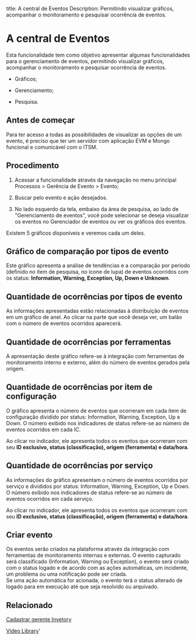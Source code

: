 title: A central de Eventos
Description: Permitindo visualizar gráficos, acompanhar o monitoramento e pesquisar ocorrência de eventos.
# A central de Eventos

Esta funcionalidade tem como objetivo apresentar algumas funcionalidades para o gerenciamento de eventos, permitindo visualizar gráficos, acompanhar o monitoramento e pesquisar ocorrência de eventos.

 -   Gráficos;

 -   Gerenciamento;

 -   Pesquisa.


Antes de começar
--------------------

Para ter acesso a todas as possibilidades de visualizar as opções de um evento,
é preciso que ter um servidor com aplicação EVM e Mongo funcional e comunicável
com o ITSM.

Procedimento
----------------

1.  Acessar a funcionalidade através da navegação no menu principal Processos \>
    Gerência de Evento \> Evento;

2.  Buscar pelo evento e ação desejados.

3.  No lado esquerdo da tela, embaixo da área de pesquisa, ao lado de "Gerenciamento de eventos", você pode selecionar se deseja visualizar os eventos no Gerenciador de eventos ou ver os gráficos dos eventos.

Existem 5 gráficos disponíveis e veremos cada um deles.

## Gráfico de comparação por tipos de evento

Este gráfico apresenta a análise de tendências e a comparação por período (definido no item de pesquisa, no ícone de lupa) de eventos ocorridos com os status: **Information, Warning, Exception, Up, Down e Unknown**.

## Quantidade de ocorrências por tipos de evento

As informações apresentadas estão relacionadas à distribuição de eventos em um gráfico de anel. Ao clicar na parte que você deseja ver, um balão com o número de eventos ocorridos aparecerá.

## Quantidade de ocorrências por ferramentas

A apresentação deste gráfico refere-se à integração com ferramentas de monitoramento interno e externo, além do número de eventos gerados pela origem.

## Quantidade de ocorrências por item de configuração

O gráfico apresenta o número de eventos que ocorreram em cada item de configuração dividido por status: Information, Warning, Exception, Up e Down. O número exibido nos indicadores de status refere-se ao número de eventos ocorridos em cada IC.

Ao clicar no indicador, ele apresenta todos os eventos que ocorreram com seu **ID exclusivo, status (classificação), origem (ferramenta) e data/hora**.
 

## Quantidade de ocorrências por serviço 

As informações do gráfico apresentam o número de eventos ocorridos por serviço e divididos por status: Information, Warning, Exception, Up e Down. O número exibido nos indicadores de status refere-se ao número de eventos ocorridos em cada serviço.

Ao clicar no indicador, ele apresenta todos os eventos que ocorreram com seu **ID exclusivo, status (classificação), origem (ferramenta) e data/hora**. 


## Criar evento

Os eventos serão criados na plataforma através da integração com ferramentas de monitoramento internas e externas. O evento capturado será classificado (Information, Warning ou Exception), o evento será criado com o status logado e de acordo com as ações automáticas, um incidente, um problema ou uma notificação pode ser criada.  
Se uma ação automática for acionada, o evento terá o status alterado de logado para em execução até que seja resolvido ou arquivado.

## Relacionado

[Cadastrar gerente Invetory](/pt-br/citsmart-platform-9/processes/event/configuration/register-inventory-manager.html)

<i class='fa fa-youtube-play  fa-2x' style='color:#97ce17;vertical-align: middle;'> </i> [Video Library](https://www.youtube.com/playlist?list=PLB5qK2uzf2RNrFw2L_38FJbcLKv44S4fs)'

<!-- !!! tip "About"

    <b>Product/Version:</b> CITSmart | 9.00 &nbsp;&nbsp;
    <b>Updated:</b>01/16/2019 – Larissa Lourenço
